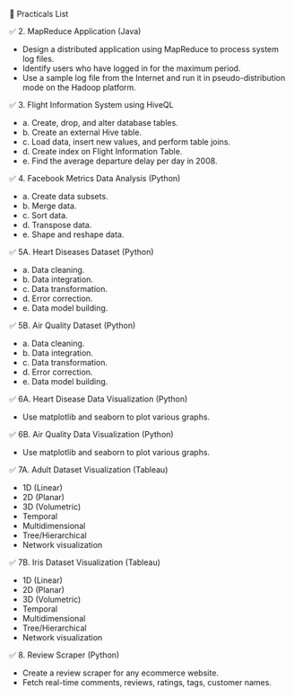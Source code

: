  📄 Practicals List

 ✅ 2. MapReduce Application (Java)
- Design a distributed application using MapReduce to process system log files.
- Identify users who have logged in for the maximum period.
- Use a sample log file from the Internet and run it in pseudo-distribution mode on the Hadoop platform.


 ✅ 3. Flight Information System using HiveQL
- a. Create, drop, and alter database tables.
- b. Create an external Hive table.
- c. Load data, insert new values, and perform table joins.
- d. Create index on Flight Information Table.
- e. Find the average departure delay per day in 2008.


 ✅ 4. Facebook Metrics Data Analysis (Python)
- a. Create data subsets.
- b. Merge data.
- c. Sort data.
- d. Transpose data.
- e. Shape and reshape data.


 ✅ 5A. Heart Diseases Dataset (Python)
- a. Data cleaning.
- b. Data integration.
- c. Data transformation.
- d. Error correction.
- e. Data model building.

 ✅ 5B. Air Quality Dataset (Python)
- a. Data cleaning.
- b. Data integration.
- c. Data transformation.
- d. Error correction.
- e. Data model building.


 ✅ 6A. Heart Disease Data Visualization (Python)
- Use matplotlib and seaborn to plot various graphs.

 ✅ 6B. Air Quality Data Visualization (Python)
- Use matplotlib and seaborn to plot various graphs.


 ✅ 7A. Adult Dataset Visualization (Tableau)
- 1D (Linear)
- 2D (Planar)
- 3D (Volumetric)
- Temporal
- Multidimensional
- Tree/Hierarchical
- Network visualization

 ✅ 7B. Iris Dataset Visualization (Tableau)
- 1D (Linear)
- 2D (Planar)
- 3D (Volumetric)
- Temporal
- Multidimensional
- Tree/Hierarchical
- Network visualization


 ✅ 8. Review Scraper (Python)
- Create a review scraper for any ecommerce website.
- Fetch real-time comments, reviews, ratings, tags, customer names.

